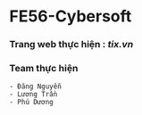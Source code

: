 FE56-Cybersoft
=======================================
### Trang web thực hiện : <i> tix.vn</i>
### Team thực hiện
    - Đăng Nguyễn
    - Lương Trần
    - Phú Dương
